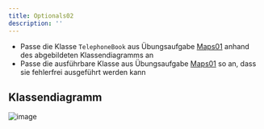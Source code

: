 ```yaml
---
title: Optionals02
description: ''
---
```


- Passe die Klasse `TelephoneBook` aus Übungsaufgabe [Maps01](../maps/maps01) anhand des abgebildeten Klassendiagramms an
- Passe die ausführbare Klasse aus Übungsaufgabe [Maps01](../maps/maps01) so an, dass sie fehlerfrei ausgeführt werden kann

## Klassendiagramm
![image](https://user-images.githubusercontent.com/47243617/235863753-ea1883a0-723a-4772-ad5f-7e7520298881.png)

